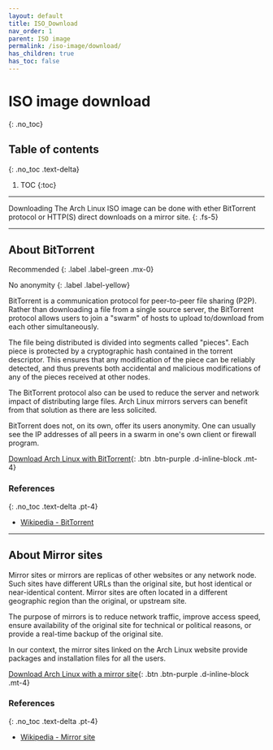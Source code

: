 ```yaml
---
layout: default
title: ISO_Download
nav_order: 1
parent: ISO image
permalink: /iso-image/download/
has_children: true
has_toc: false
---
```


# ISO image download
{: .no_toc}

## Table of contents
{: .no_toc .text-delta}

1. TOC
{:toc}

---

Downloading The Arch Linux ISO image can be done with ether BitTorrent protocol or HTTP(S) direct downloads on a mirror site.
{: .fs-5}

---

## About BitTorrent

Recommended
{: .label .label-green .mx-0}

No anonymity
{: .label .label-yellow}

BitTorrent  is a communication protocol for peer-to-peer file sharing (P2P). Rather than downloading a file from a single source server, the  BitTorrent protocol allows users to join a "swarm" of hosts to upload  to/download from each other simultaneously.

The file being distributed is divided into segments called "pieces".  Each piece is protected by a cryptographic hash contained in the torrent descriptor. This ensures that any modification of the piece can be reliably detected, and thus prevents both accidental and malicious modifications of any of the pieces received at other nodes.

The BitTorrent protocol also can be used to reduce the server and network impact of distributing large files. Arch Linux mirrors servers can benefit from that solution as there are less solicited.

BitTorrent does not, on its own, offer its users anonymity.  One can usually see the IP addresses of all peers in a swarm in one's own client or firewall program.

[Download Arch Linux with BitTorrent](/Andromeda/iso-image/download/bittorrent/){: .btn .btn-purple .d-inline-block .mt-4}

### References
{: .no_toc .text-delta .pt-4}

- [Wikipedia - BitTorrent](https://en.wikipedia.org/wiki/BitTorrent)

---

## About Mirror sites

Mirror sites or mirrors are replicas of other websites or any network node. Such sites have different URLs than the original site, but host identical or near-identical content. Mirror sites are often located in a different geographic region than the original, or upstream site.

The purpose of mirrors is to reduce network traffic, improve access speed, ensure availability of the original site for technical or political reasons, or provide a real-time backup of the original site.

In our context, the mirror sites linked on the Arch Linux website provide packages and installation files for all the users.

[Download Arch Linux with a mirror site](/Andromeda/iso-image/download/mirror-site){: .btn .btn-purple .d-inline-block .mt-4}


### References
{: .no_toc .text-delta .pt-4}

- [Wikipedia - Mirror site](https://en.wikipedia.org/wiki/Mirror_site)
